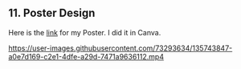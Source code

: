 ## 11. Poster Design
Here is the [link](https://www.canva.com/design/DAEraabVnZk/3-rRMoFL4SfOxmJkd28cng/view?utm_content=DAEraabVnZk&utm_campaign=designshare&utm_medium=link&utm_source=sharebutton) for my Poster. I did it in Canva.


https://user-images.githubusercontent.com/73293634/135743847-a0e7d169-c2e1-4dfe-a29d-7471a9636112.mp4
